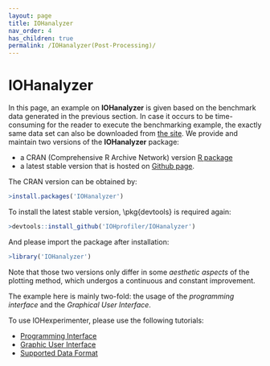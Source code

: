 ```yaml
---
layout: page
title: IOHanalyzer
nav_order: 4
has_children: true
permalink: /IOHanalyzer(Post-Processing)/
---
```


IOHanalyzer
============================================

In this page, an example on **IOHanalyzer** is given based on the benchmark data generated in the previous section. In case it occurs to be  time-consuming for the reader to execute the benchmarking example, the exactly same data set can also be downloaded from [the site](https://github.com/IOHprofiler/IOHdata). We provide and maintain two versions of the **IOHanalyzer** package:
+ a CRAN (Comprehensive R Archive Network) version [R package](https://cran.r-project.org/web/packages/IOHanalyzer)
+ a latest stable version that is hosted on [Github page](https://github.com/IOHprofiler/IOHanalyzer).

The CRAN version can be obtained by:
```R
>install.packages('IOHanalyzer')
```

To install the latest stable version, \pkg{devtools} is required again:
```R
>devtools::install_github('IOHprofiler/IOHanalyzer')
```
And please import the package after installation:
```R
>library('IOHanalyzer')
```
Note that those two versions only differ in some *aesthetic aspects* of the plotting method, which undergos a continuous and constant improvement.

The example here is mainly two-fold: the usage of the *programming interface* and the *Graphical User Interface*.

To use IOHexperimenter, please use the following tutorials:
* [Programming Interface](ProgrammingInterface/)
* [Graphic User Interface](GraphicUserInterface/)
* [Supported Data Format](dataformat/)